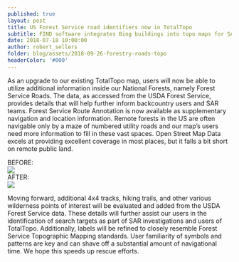 ```yaml
---
published: true
layout: post
title: US Forest Service road identifiers now in TotalTopo
subtitle: FIND software integrates Bing buildings into topo maps for SAR.
date: 2018-07-18 10:00:00
author: robert_sellers
folder: blog/assets/2018-09-26-forestry-roads-topo
headerColor: '#000'
---
```


As an upgrade to our existing TotalTopo map, users will now be able to utilize additional information inside our National Forests, namely Forest Service Roads. The data, as accessed from the USDA Forest Service, provides details that will help further inform backcountry users and SAR teams. Forest Service Route Annotation is now available as supplementary navigation and location information.  Remote forests in the US are often navigable only by a maze of numbered utility roads and our map’s users need more information to fill in these vast spaces. Open Street Map Data excels at providing excellent coverage in most places, but it falls a bit short on remote public land.

<div class="flexItem col-md-2">
BEFORE:
</div>
<div class="flexItem col-md-10">
<img class="img-responsive sarcatImg" src="{{site.baseurl}}/{{page.folder}}/topo-USFS.png">
</div>

<div class="flexItem col-md-2">
AFTER:
</div>
<div class="flexItem col-md-10">
<img class="img-responsive sarcatImg" src="{{site.baseurl}}/{{page.folder}}/topo-USFS2.png">
</div>


Moving forward, additional 4x4 tracks, hiking trails, and other various wilderness points of interest will be evaluated and added from the USDA Forest Service data. These details will further assist our users in the identification of search targets as part of SAR investigations and users of TotalTopo. Additionally, labels will be refined to closely resemble Forest Service Topographic Mapping standards. User familiarity of symbols and patterns are key and can shave off a substantial amount of navigational time. We hope this speeds up rescue efforts.
